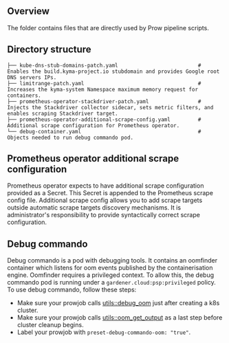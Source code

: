 ## Overview

The folder contains files that are directly used by Prow pipeline scripts.

## Directory structure

```
├── kube-dns-stub-domains-patch.yaml                          # Enables the build.kyma-project.io stubdomain and provides Google root DNS servers IPs.
├── limitrange-patch.yaml                                     # Increases the kyma-system Namespace maximum memory request for containers.
├── prometheus-operator-stackdriver-patch.yaml                # Injects the Stackdriver collector sidecar, sets metric filters, and enables scraping Stackdriver target.
├── prometheus-operator-additional-scrape-config.yaml         # Additional scrape configuration for Prometheus operator.
└── debug-container.yaml                                      # Objects needed to run debug commando pod. 
```

## Prometheus operator additional scrape configuration

Prometheus operator expects to have additional scrape configuration provided as a Secret. This Secret is appended to the Prometheus scrape config file.
Additional scrape config allows you to add scrape targets outside automatic scrape targets discovery mechanisms.
It is administrator's responsibility to provide syntactically correct scrape configuration.

## Debug commando

Debug commando is a pod with debugging tools. It contains an oomfinder container which listens for oom events published by the containerisation engine. Oomfinder requires a privileged context. To allow this, the debug commando pod is running under a `gardener.cloud:psp:privileged` policy. To use debug commando, follow these steps: 
* Make sure your prowjob calls [utils::debug_oom](https://github.com/kyma-project/test-infra/blob/732e1fc8cc887d4328ce457c7af9566fae79be97/prow/scripts/lib/utils.sh#L317) just after creating a k8s cluster.
* Make sure your prowjob calls [utils::oom_get_output](https://github.com/kyma-project/test-infra/blob/732e1fc8cc887d4328ce457c7af9566fae79be97/prow/scripts/lib/utils.sh#L295) as a last step before cluster cleanup begins.
* Label your prowjob with `preset-debug-commando-oom: "true"`.
